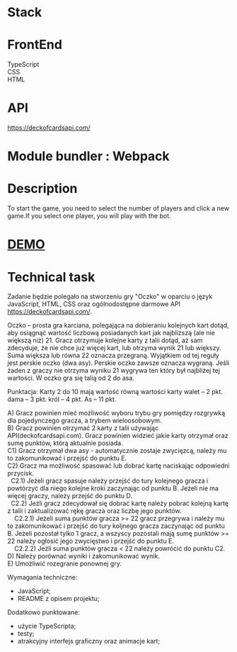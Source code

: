 # Stack

# FrontEnd

TypeScript<br>
CSS<br>
HTML<br>

# API

<a href="https://deckofcardsapi.com/">https://deckofcardsapi.com/</a>

# Module bundler : Webpack

# Description

To start the game, you need to select the number of players and click a new game.If you select one player, you will play with the bot.<br>

<h1><a href="https://epic-turing-e70bbb.netlify.app/">DEMO</a></h1>

# Technical task

Zadanie będzie polegało na stworzeniu gry "Oczko" w oparciu o język JavaScript, HTML, CSS oraz ogólnodostępne darmowe API https://deckofcardsapi.com/.

Oczko – prosta gra karciana, polegająca na dobieraniu kolejnych kart dotąd, aby osiągnąć wartość liczbową posiadanych kart jak najbliższą (ale nie większą niż) 21.
Gracz otrzymuje kolejne karty z talii dotąd, aż sam zdecyduje, że nie chce już więcej kart, lub otrzyma wynik 21 lub większy.
Suma większa lub równa 22 oznacza przegraną. Wyjątkiem od tej reguły jest perskie oczko (dwa asy). Perskie oczko zawsze oznacza wygraną.
Jeśli żaden z graczy nie otrzyma wyniku 21 wygrywa ten który był najbliżej tej wartości. W oczko gra się talią od 2 do asa.

Punktacja:
Karty 2 do 10 mają wartość równą wartości karty
walet – 2 pkt.
dama – 3 pkt.
król – 4 pkt.
As – 11 pkt.

A) Gracz powinien mieć możliwość wyboru trybu gry pomiędzy rozgrywką dla pojedynczego gracza, a trybem wieloosobowym.\
B) Gracz powinien otrzymać 2 karty z talii używając API(deckofcardsapi.com). Gracz powinien widzieć jakie karty otrzymał oraz sumę punktów, którą aktualnie posiada.\
C1) Gracz otrzymał dwa asy - automatycznie zostaje zwycięzcą, należy mu to zakomunikować i przejść do punktu E.\
C2) Gracz ma możliwość spasować lub dobrać kartę naciskając odpowiedni przycisk.\
&nbsp;&nbsp;C2.1) Jeżeli gracz spasuje należy przejść do tury kolejnego gracza i powtórzyć dla niego kolejne kroki zaczynając od punktu B. Jeżeli nie ma więcej graczy, należy przejść do punktu D.\
&nbsp;&nbsp;C2.2) Jeżli gracz zdecydował się dobrać kartę należy pobrać kolejną kartę z talii i zaktualizować rękę gracza oraz liczbę jego punktów.\
&nbsp;&nbsp;&nbsp;&nbsp;C2.2.1) Jeżeli suma punktów gracza >= 22 gracz przegrywa i należy mu to zakomunikować i przejść do tury koljnego gracza zaczynając od punktu B. Jeżeli pozostał tylko 1 gracz, a wszyscy pozostali mają sumę punktów >= 22 należy ogłosić jego zwycięstwo i przejść do punktu E.\
&nbsp;&nbsp;&nbsp;&nbsp;C2.2.2) Jeżli suma punktów gracza < 22 należy powrócić do punktu C2.\
D) Należy porównać wyniki i zakomunikować wynik.\
E) Umożliwić rozegranie ponownej gry.

Wymagania techniczne:

- JavaScript;
- README z opisem projektu;

Dodatkowo punktowane:

- użycie TypeScripta;
- testy;
- atrakcyjny interfejs graficzny oraz animacje kart;

